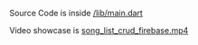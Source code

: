 Source Code is inside [/lib/main.dart](/lib/main.dart)

Video showcase is [song_list_crud_firebase.mp4](https://drive.google.com/file/d/1495LYcG6WPgdG2LMDlJ3STrmTEGLh2cE/view?usp=sharing)
